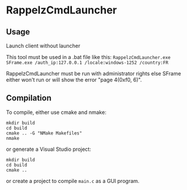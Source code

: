 # RappelzCmdLauncher
Usage
---
Launch client without launcher

This tool must be used in a .bat file like this:
`RappelzCmdLauncher.exe SFrame.exe /auth_ip:127.0.0.1 /locale:windows-1252 /country:FR`

RappelzCmdLauncher must be run with administrator rights else SFrame either won't run or will show the error "page 4(0xf0, 6)".

Compilation
---
To compile, either use cmake and nmake:
```
mkdir build
cd build
cmake .. -G "NMake Makefiles"
nmake
```

or generate a Visual Studio project:
```
mkdir build
cd build
cmake ..
```

or create a project to compile `main.c` as a GUI program.

